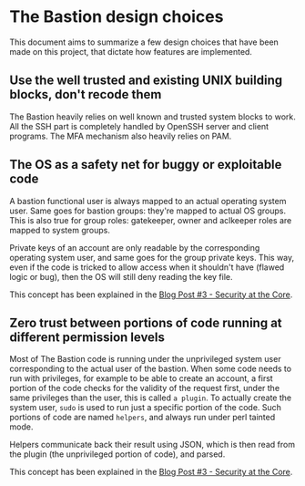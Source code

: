 # The Bastion design choices

This document aims to summarize a few design choices that have been made
on this project, that dictate how features are implemented.

## Use the well trusted and existing UNIX building blocks, don't recode them

The Bastion heavily relies on well known and trusted system blocks to work.
All the SSH part is completely handled by OpenSSH server and client programs.
The MFA mechanism also heavily relies on PAM.

## The OS as a safety net for buggy or exploitable code

A bastion functional user is always mapped to an actual operating system user.
Same goes for bastion groups: they're mapped to actual OS groups.
This is also true for group roles: gatekeeper, owner and aclkeeper roles are
mapped to system groups.

Private keys of an account are only readable by the corresponding operating
system user, and same goes for the group private keys. This way, even if the
code is tricked to allow access when it shouldn't have (flawed logic or bug),
then the OS will still deny reading the key file.

This concept has been explained in the [Blog Post #3 - Security at the Core](https://blog.ovhcloud.com/the-bastion-part-3-security-at-the-core/).

## Zero trust between portions of code running at different permission levels

Most of The Bastion code is running under the unprivileged system user
corresponding to the actual user of the bastion. When some code needs to
run with privileges, for example to be able to create an account, a first
portion of the code checks for the validity of the request first, under the
same privileges than the user, this is called `a plugin`.
To actually create the system user, `sudo` is used to run just a specific
portion of the code. Such portions of code are named `helpers`, and always
run under perl tainted mode.

Helpers communicate back their result using JSON, which is then read from
the plugin (the unprivileged portion of code), and parsed.

This concept has been explained in the [Blog Post #3 - Security at the Core](https://blog.ovhcloud.com/the-bastion-part-3-security-at-the-core/).
